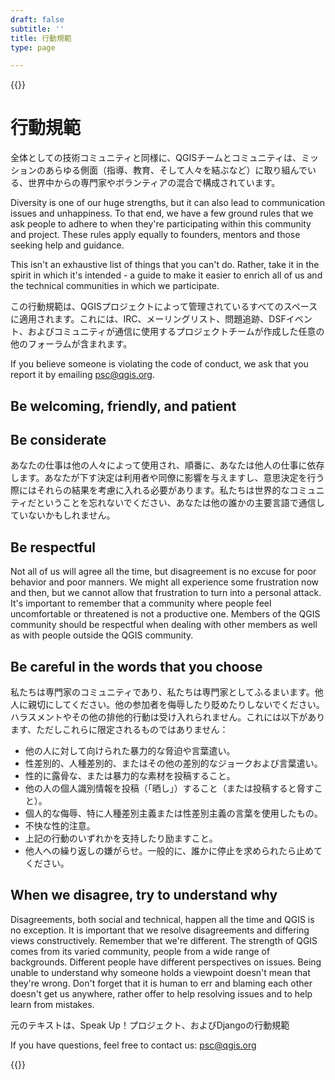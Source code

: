 ```yaml
---
draft: false
subtitle: ''
title: 行動規範
type: page

---
```

{{<content-start classes="content narrow" >}}
# 行動規範
全体としての技術コミュニティと同様に、QGISチームとコミュニティは、ミッションのあらゆる側面（指導、教育、そして人々を結ぶなど）に取り組んでいる、世界中からの専門家やボランティアの混合で構成されています。

Diversity is one of our huge strengths, but it can also lead to communication issues and unhappiness. To that end, we have a few ground rules that we ask people to adhere to when they're participating within this community and project. These rules apply equally to founders, mentors and those seeking help and guidance.

This isn't an exhaustive list of things that you can't do. Rather, take it in the spirit in which it's intended - a guide to make it easier to enrich all of us and the technical communities in which we participate.

この行動規範は、QGISプロジェクトによって管理されているすべてのスペースに適用されます。これには、IRC、メーリングリスト、問題追跡、DSFイベント、およびコミュニティが通信に使用するプロジェクトチームが作成した任意の他のフォーラムが含まれます。

If you believe someone is violating the code of conduct, we ask that you report it by emailing [psc@qgis.org](mailto:psc%40qgis.org).
## Be welcoming, friendly, and patient
## Be considerate
あなたの仕事は他の人々によって使用され、順番に、あなたは他人の仕事に依存します。あなたが下す決定は利用者や同僚に影響を与えますし、意思決定を行う際にはそれらの結果を考慮に入れる必要があります。私たちは世界的なコミュニティだということを忘れないでください、あなたは他の誰かの主要言語で通信していないかもしれません。
## Be respectful
Not all of us will agree all the time, but disagreement is no excuse for poor behavior and poor manners. We might all experience some frustration now and then, but we cannot allow that frustration to turn into a personal attack. It's important to remember that a community where people feel uncomfortable or threatened is not a productive one. Members of the QGIS community should be respectful when dealing with other members as well as with people outside the QGIS community.
## Be careful in the words that you choose
私たちは専門家のコミュニティであり、私たちは専門家としてふるまいます。他人に親切にしてください。他の参加者を侮辱したり貶めたりしないでください。ハラスメントやその他の排他的行動は受け入れられません。これには以下があります、ただしこれらに限定されるものではありません：
- 他の人に対して向けられた暴力的な脅迫や言葉遣い。
- 性差別的、人種差別的、またはその他の差別的なジョークおよび言葉遣い。
- 性的に露骨な、または暴力的な素材を投稿すること。
- 他の人の個人識別情報を投稿（「晒し」）すること（または投稿すると脅すこと）。
- 個人的な侮辱、特に人種差別主義または性差別主義の言葉を使用したもの。
- 不快な性的注意。
- 上記の行動のいずれかを支持したり励ますこと。
- 他人への繰り返しの嫌がらせ。一般的に、誰かに停止を求められたら止めてください。

## When we disagree, try to understand why
Disagreements, both social and technical, happen all the time and QGIS is no exception. It is important that we resolve disagreements and differing views constructively. Remember that we're different. The strength of QGIS comes from its varied community, people from a wide range of backgrounds. Different people have different perspectives on issues. Being unable to understand why someone holds a viewpoint doesn't mean that they're wrong. Don't forget that it is human to err and blaming each other doesn't get us anywhere, rather offer to help resolving issues and to help learn from mistakes.

元のテキストは、Speak Up！プロジェクト、およびDjangoの行動規範

If you have questions, feel free to contact us: [psc@qgis.org](mailto:psc%40qgis.org)

{{<content-end >}}
